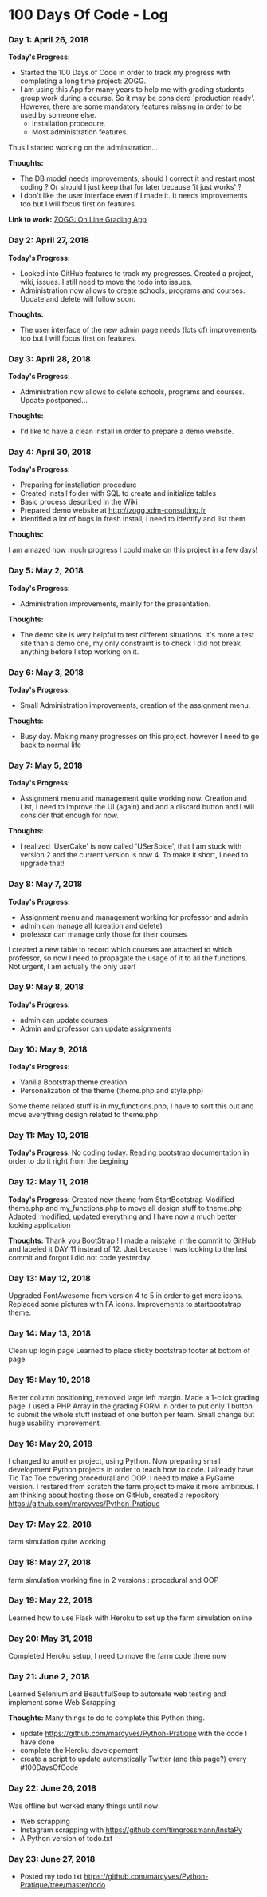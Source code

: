 # 100 Days Of Code - Log

### Day 1: April 26, 2018

**Today's Progress**: 

- Started the 100 Days of Code in order to track my progress with completing a long time project: ZOGG.
- I am using this App for many years to help me with grading students group work during a course. So it may be considerd 'production ready'. However, there are some mandatory features missing in order to be used by someone else.
    - Installation procedure.
    - Most administration features.

Thus I started working on the adminstration...

**Thoughts:**

- The DB model needs improvements, should I correct it and restart most coding ? Or should I just keep that for later because 'it just works' ?
- I don't like the user interface even if I made it. It needs improvements too but I will focus first on features.

**Link to work:** [ZOGG: On Line Grading App](https://github.com/marcyves/ZOGG)

### Day 2: April 27, 2018

**Today's Progress**: 

- Looked into GitHub features to track my progresses. Created a project, wiki, issues. I still need to move the todo into issues.
- Administration now allows to create schools, programs and courses. Update and delete will follow soon.

**Thoughts:**

- The user interface of the new admin page needs (lots of) improvements too but I will focus first on features.

### Day 3: April 28, 2018

**Today's Progress**: 

- Administration now allows to delete schools, programs and courses. Update postponed... 

**Thoughts:**

- I'd like to have a clean install in order to prepare a demo website.

### Day 4: April 30, 2018

**Today's Progress**: 

- Preparing for installation procedure
- Created install folder with SQL to create and initialize tables
- Basic process described in the Wiki
- Prepared demo website at http://zogg.xdm-consulting.fr 
- Identified a lot of bugs in fresh install, I need to identify and list them

**Thoughts:**

I am amazed how much progress I could make on this project in a few days!

### Day 5: May 2, 2018

**Today's Progress**: 

- Administration improvements, mainly for the presentation. 

**Thoughts:**

- The demo site is very helpful to test different situations. It's more a test site than a demo one, my only constraint is to check I did not break anything before I stop working on it.

### Day 6: May 3, 2018

**Today's Progress**: 

- Small Administration improvements, creation of the assignment menu. 

**Thoughts:**

- Busy day. Making many progresses on this project, however I need to go back to normal life

### Day 7: May 5, 2018

**Today's Progress**: 

- Assignment menu and management quite working now. Creation and List, I need to improve the UI (again) and add a discard button and I will consider that enough for now.

**Thoughts:**
- I realized 'UserCake' is now called 'USerSpice', that I am stuck with version 2 and the current version is now 4. To make it short, I need to upgrade that!

### Day 8: May 7, 2018

**Today's Progress**: 

- Assignment menu and management working for professor and admin.
- admin can manage all (creation and delete)
- professor can manage only those for their courses

I created a new table to record which courses are attached to which professor, so now I need to propagate the usage of it to all the functions. Not urgent, I am actually the only user!

### Day 9: May 8, 2018

**Today's Progress**: 

- admin can update courses
- Admin and professor can update assignments

### Day 10: May 9, 2018

**Today's Progress**: 

- Vanilla Bootstrap theme creation
- Personalization of the theme (theme.php and style.php)

Some theme related stuff is in my_functions.php, I have to sort this out and move everything design related to theme.php

### Day 11: May 10, 2018

**Today's Progress**: 
No coding today. Reading bootstrap documentation in order to do it right from the begining

### Day 12: May 11, 2018

**Today's Progress**: 
Created new theme from StartBootstrap 
Modified theme.php and my_functions.php to move all design stuff to theme.php
Adapted, modified, updated everything and I have now a much better looking application

**Thoughts:**
Thank you BootStrap !
I made a mistake in the commit to GitHub and labeled it DAY 11 instead of 12. Just because I was looking to the last commit and forgot I did not code yesterday.

### Day 13: May 12, 2018
Upgraded FontAwesome from version 4 to 5 in order to get more icons.
Replaced some pictures with FA icons.
Improvements to startbootstrap theme.

### Day 14: May 13, 2018
Clean up login page
Learned to place sticky bootstrap footer at bottom of page

### Day 15: May 19, 2018
Better column positioning, removed large left margin.
Made a 1-click grading page. I used a PHP Array in the grading FORM in order to put only 1 button to submit the whole stuff instead of one button per team. Small change but huge usability improvement.

### Day 16: May 20, 2018
I changed to another project, using Python.
Now preparing small development Python projects in order to teach how to code.
I already have Tic Tac Toe covering procedural and OOP. I need to make a PyGame version.
I restared from scratch the farm project to make it more ambitious.
I am thinking about hosting those on GitHub, created a repository https://github.com/marcyves/Python-Pratique

### Day 17: May 22, 2018
farm simulation quite working

### Day 18: May 27, 2018
farm simulation working fine in 2 versions : procedural and OOP

### Day 19: May 22, 2018
Learned how to use Flask with Heroku to set up the farm simulation online

### Day 20: May 31, 2018
Completed Heroku setup, I need to move the farm code there now

### Day 21: June 2, 2018
Learned Selenium and BeautifulSoup to automate web testing and implement some Web Scrapping

**Thoughts:**
Many things to do to complete this Python thing.
 - update https://github.com/marcyves/Python-Pratique with the code I have done
 - complete the Heroku developement
 - create a script to update automatically Twitter (and this page?) every #100DaysOfCode

### Day 22: June 26, 2018
Was offline but worked many things until now:
- Web scrapping
- Instagram scrapping with https://github.com/timgrossmann/InstaPy
- A Python version of todo.txt

### Day 23: June 27, 2018
- Posted my todo.txt https://github.com/marcyves/Python-Pratique/tree/master/todo
